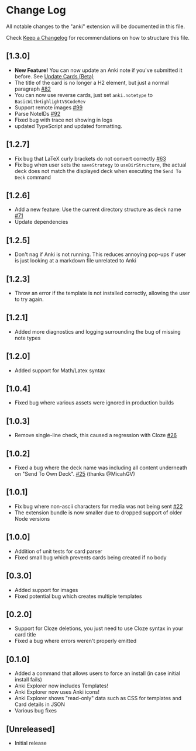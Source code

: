 # Change Log

All notable changes to the "anki" extension will be documented in this file.

Check [Keep a Changelog](http://keepachangelog.com/) for recommendations on how to structure this file.

## [1.3.0]

- **New Feature!** You can now update an Anki note if you've submitted it before. See [Update Cards (Beta)](./README.md#update-cards-beta)
- The title of the card is no longer a H2 element, but just a normal paragraph [#82](https://github.com/jasonwilliams/anki/pull/82)
- You can now use reverse cards, just set `anki.notetype` to `BasicWithHighlightVSCodeRev`
- Support remote images [#99](https://github.com/jasonwilliams/anki/pull/99)
- Parse NoteIDs [#92](https://github.com/jasonwilliams/anki/pull/92)
- Fixed bug with trace not showing in logs
- updated TypeScript and updated formatting.

## [1.2.7]

- Fix bug that LaTeX curly brackets do not convert correctly [#63](https://github.com/jasonwilliams/anki/issues/63)
- Fix bug when user sets the `saveStrategy` to `useDirStructure`, the actual deck does not match the displayed deck when executing the `Send To Deck` command

## [1.2.6]

- Add a new feature: Use the current directory structure as deck name [#71](https://github.com/jasonwilliams/anki/issues/71)
- Update dependencies

## [1.2.5]

- Don't nag if Anki is not running. This reduces annoying pop-ups if user is just looking at a markdown file unrelated to Anki

## [1.2.3]

- Throw an error if the template is not installed correctly, allowing the user to try again.

## [1.2.1]

- Added more diagnostics and logging surrounding the bug of missing note types

## [1.2.0]

- Added support for Math/Latex syntax

## [1.0.4]

- Fixed bug where various assets were ignored in production builds

## [1.0.3]

- Remove single-line check, this caused a regression with Cloze [#26](https://github.com/jasonwilliams/anki/issues/26)

## [1.0.2]

- Fixed a bug where the deck name was including all content underneath on "Send To Own Deck". [#25](https://github.com/jasonwilliams/anki/pull/25) (thanks @MicahGV)

## [1.0.1]

- Fix bug where non-ascii characters for media was not being sent [#22](https://github.com/jasonwilliams/anki/issues/22)
- The extension bundle is now smaller due to dropped support of older Node versions

## [1.0.0]

- Addition of unit tests for card parser
- Fixed small bug which prevents cards being created if no body

## [0.3.0]

- Added support for images
- Fixed potential bug which creates multiple templates

## [0.2.0]

- Support for Cloze deletions, you just need to use Cloze syntax in your card title
- Fixed a bug where errors weren't properly emitted

## [0.1.0]

- Added a command that allows users to force an install (in case initial install fails)
- Anki Explorer now includes Templates!
- Anki Explorer now uses Anki icons!
- Anki Explorer shows "read-only" data such as CSS for templates and Card details in JSON
- Various bug fixes

## [Unreleased]

- Initial release
